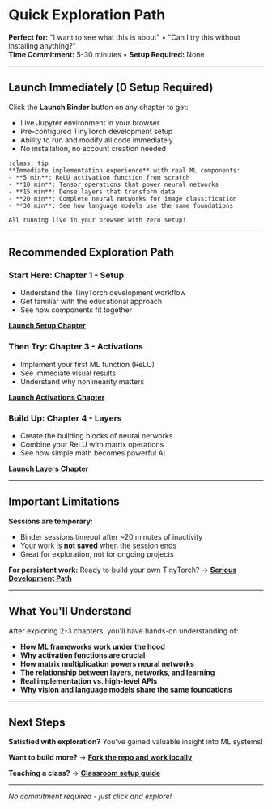 # Quick Exploration Path

**Perfect for:** "I want to see what this is about" • "Can I try this without installing anything?"  
**Time Commitment:** 5-30 minutes • **Setup Required:** None

---

## Launch Immediately (0 Setup Required)

Click the **Launch Binder** button on any chapter to get:
- Live Jupyter environment in your browser
- Pre-configured TinyTorch development setup  
- Ability to run and modify all code immediately
- No installation, no account creation needed

```{admonition} What You'll Experience in 5-30 Minutes
:class: tip
**Immediate implementation experience** with real ML components:
- **5 min**: ReLU activation function from scratch
- **10 min**: Tensor operations that power neural networks  
- **15 min**: Dense layers that transform data
- **20 min**: Complete neural networks for image classification
- **30 min**: See how language models use the same foundations

All running live in your browser with zero setup!
```

---

## Recommended Exploration Path

### Start Here: Chapter 1 - Setup
- Understand the TinyTorch development workflow
- Get familiar with the educational approach
- See how components fit together

**[Launch Setup Chapter](../chapters/01-setup.md)**

### Then Try: Chapter 3 - Activations 
- Implement your first ML function (ReLU)
- See immediate visual results
- Understand why nonlinearity matters

**[Launch Activations Chapter](../chapters/03-activations.md)**

### Build Up: Chapter 4 - Layers
- Create the building blocks of neural networks
- Combine your ReLU with matrix operations
- See how simple math becomes powerful AI

**[Launch Layers Chapter](../chapters/04-layers.md)**

---

## Important Limitations

**Sessions are temporary:**
- Binder sessions timeout after ~20 minutes of inactivity
- Your work is **not saved** when the session ends
- Great for exploration, not for ongoing projects

**For persistent work:** Ready to build your own TinyTorch? → **[Serious Development Path](serious-development.md)**

---

## What You'll Understand

After exploring 2-3 chapters, you'll have hands-on understanding of:

- **How ML frameworks work under the hood**  
- **Why activation functions are crucial**  
- **How matrix multiplication powers neural networks**  
- **The relationship between layers, networks, and learning**  
- **Real implementation vs. high-level APIs**  
- **Why vision and language models share the same foundations**

---

## Next Steps

**Satisfied with exploration?** You've gained valuable insight into ML systems!

**Want to build more?** → **[Fork the repo and work locally](serious-development.md)**

**Teaching a class?** → **[Classroom setup guide](classroom-use.md)**

---

*No commitment required - just click and explore!* 